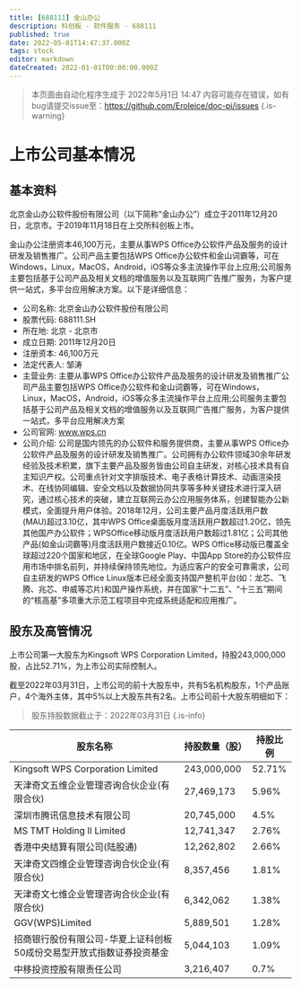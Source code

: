 ```yaml
---
title: [688111] 金山办公
description: 科创板 - 软件服务 - 688111
published: true
date: 2022-05-01T14:47:37.000Z
tags: stock
editor: markdown
dateCreated: 2022-01-01T00:00:00.000Z
---
```


> 本页面由自动化程序生成于 2022年5月1日 14:47
> 内容可能存在错误，如有bug请提交issue至：https://github.com/Eroleice/doc-pi/issues
{.is-warning}

# 上市公司基本情况

## 基本资料

北京金山办公软件股份有限公司（以下简称“金山办公”）成立于2011年12月20日，北京市。于2019年11月18日在上交所科创板上市。

金山办公注册资本46,100万元，主要从事WPS Office办公软件产品及服务的设计研发及销售推广。公司产品主要包括WPS Office办公软件和金山词霸等，可在Windows，Linux，MacOS，Android，iOS等众多主流操作平台上应用;公司服务主要包括基于公司产品及相关文档的增值服务以及互联网广告推广服务，为客户提供一站式，多平台应用解决方案。以下是详细信息：

- 公司名称: 北京金山办公软件股份有限公司
- 股票代码: 688111.SH
- 所在地: 北京 - 北京市
- 成立日期: 2011年12月20日
- 注册资本: 46,100万元
- 法定代表人: 邹涛
- 主营业务: 主要从事WPS Office办公软件产品及服务的设计研发及销售推广公司产品主要包括WPS Office办公软件和金山词霸等，可在Windows，Linux，MacOS，Android，iOS等众多主流操作平台上应用;公司服务主要包括基于公司产品及相关文档的增值服务以及互联网广告推广服务，为客户提供一站式，多平台应用解决方案
- 公司官网: www.wps.cn
- 公司介绍: 公司是国内领先的办公软件和服务提供商，主要从事WPS Office办公软件产品及服务的设计研发及销售推广。公司拥有办公软件领域30余年研发经验及技术积累，旗下主要产品及服务皆由公司自主研发，对核心技术具有自主知识产权。公司重点针对文字排版技术、电子表格计算技术、动画渲染技术、在线协同编辑、安全文档以及数据协同共享等多种关键技术进行深入研究，通过核心技术的突破，建立互联网云办公应用服务体系，创建智能办公新模式，全面提升用户体验。2018年12月，公司主要产品月度活跃用户数(MAU)超过3.10亿，其中WPS Office桌面版月度活跃用户数超过1.20亿，领先其他国产办公软件；WPSOffice移动版月度活跃用户数超过1.81亿；公司其他产品(如金山词霸等)月度活跃用户数接近0.10亿。WPS Office移动版已覆盖全球超过220个国家和地区，在全球Google Play、中国App Store的办公软件应用市场中排名前列，并持续保持领先地位。为适应客户的安全可靠需求，公司自主研发的WPS Office Linux版本已经全面支持国产整机平台(如：龙芯、飞腾、兆芯、申威等芯片)和国产操作系统，并在国家“十二五”、“十三五”期间的“核高基”多项重大示范工程项目中完成系统适配和应用推广。


## 股东及高管情况

上市公司第一大股东为Kingsoft WPS Corporation Limited，持股243,000,000股，占比52.71%，为上市公司实际控制人。

截至2022年03月31日，上市公司的前十大股东中，共有5名机构股东，1个产品账户，4个海外主体，其中5%以上大股东共有2名。上市公司前十大股东明细如下：

> 股东持股数据截止于：2022年03月31日
{.is-info}

| 股东名称 | 持股数量（股） | 持股比例 |
| --- | --- | --- |
| Kingsoft WPS Corporation Limited | 243,000,000 | 52.71% |
| 天津奇文五维企业管理咨询合伙企业(有限合伙) | 27,469,173 | 5.96% |
| 深圳市腾讯信息技术有限公司 | 20,745,000 | 4.5% |
| MS TMT Holding II Limited | 12,741,347 | 2.76% |
| 香港中央结算有限公司(陆股通) | 12,262,802 | 2.66% |
| 天津奇文四维企业管理咨询合伙企业(有限合伙) | 8,357,456 | 1.81% |
| 天津奇文七维企业管理咨询合伙企业(有限合伙) | 6,342,062 | 1.38% |
| GGV(WPS)Limited | 5,889,501 | 1.28% |
| 招商银行股份有限公司-华夏上证科创板50成份交易型开放式指数证券投资基金 | 5,044,103 | 1.09% |
| 中移投资控股有限责任公司 | 3,216,407 | 0.7% |




